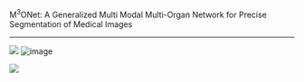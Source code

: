 M<sup>3</sup>ONet: A Generalized Multi Modal Multi-Organ Network for Precise Segmentation of Medical Images



_____________________________________
![](https://github.com/Snehashis100/M3ONet/blob/main/media/input_imgs.gif)
![image](https://github.com/Snehashis100/M3ONet/assets/63040034/94823015-d9ec-4a57-a565-04989aaa77f4)

![](https://github.com/Snehashis100/M3ONet/blob/main/media/output_imgs.gif)
